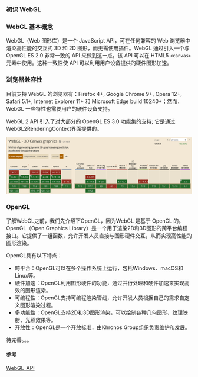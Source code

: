 ### 初识 WebGL

### WebGL 基本概念

WebGL（Web 图形库）是一个 JavaScript API，可在任何兼容的 Web 浏览器中渲染高性能的交互式 3D 和 2D 图形，而无需使用插件。WebGL 通过引入一个与 OpenGL ES 2.0 非常一致的 API 来做到这一点，该 API 可以在 HTML5 `<canvas>` 元素中使用。这种一致性使 API 可以利用用户设备提供的硬件图形加速。

### 浏览器兼容性

目前支持 WebGL 的浏览器有：Firefox 4+, Google Chrome 9+, Opera 12+, Safari 5.1+, Internet Explorer 11+ 和 Microsoft Edge build 10240+；然而，WebGL 一些特性也需要用户的硬件设备支持。

WebGL 2 API 引入了对大部分的 OpenGL ES 3.0 功能集的支持; 它是通过WebGL2RenderingContext界面提供的。

![img](/img/webgl-use.png)


### OpenGL

了解WebGL之前，我们先介绍下OpenGL，因为WebGL 是基于 OpenGL 的。OpenGL（Open Graphics Library）是一个用于渲染2D和3D图形的跨平台编程接口。它提供了一组函数，允许开发人员直接与图形硬件交互，从而实现高性能的图形渲染。

OpenGL具有以下特点：

- 跨平台：OpenGL可以在多个操作系统上运行，包括Windows、macOS和Linux等。
- 硬件加速：OpenGL利用图形硬件的功能，通过并行处理和硬件加速来实现高效的图形渲染。
- 可编程性：OpenGL支持可编程渲染管线，允许开发人员根据自己的需求自定义图形渲染过程。
- 多功能性：OpenGL支持2D和3D图形渲染，可以绘制各种几何图形、纹理映射、光照效果等。
- 开放性：OpenGL是一个开放标准，由Khronos Group组织负责维护和发展。











待完善。。。



#### 参考

[WebGL_API](https://developer.mozilla.org/zh-CN/docs/Web/API/WebGL_API)
